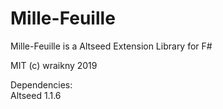# Mille-Feuille
Mille-Feuille is a Altseed Extension Library for F#  
  
MIT (c) wraikny 2019  

Dependencies:  
Altseed 1.1.6  